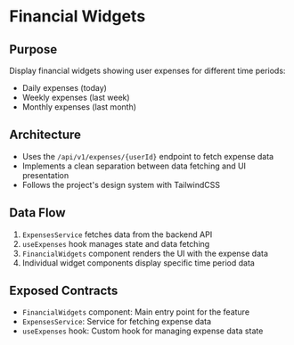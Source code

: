 # Financial Widgets

## Purpose
Display financial widgets showing user expenses for different time periods:
- Daily expenses (today)
- Weekly expenses (last week)
- Monthly expenses (last month)

## Architecture
- Uses the `/api/v1/expenses/{userId}` endpoint to fetch expense data
- Implements a clean separation between data fetching and UI presentation
- Follows the project's design system with TailwindCSS

## Data Flow
1. `ExpensesService` fetches data from the backend API
2. `useExpenses` hook manages state and data fetching
3. `FinancialWidgets` component renders the UI with the expense data
4. Individual widget components display specific time period data

## Exposed Contracts
- `FinancialWidgets` component: Main entry point for the feature
- `ExpensesService`: Service for fetching expense data
- `useExpenses` hook: Custom hook for managing expense data state
